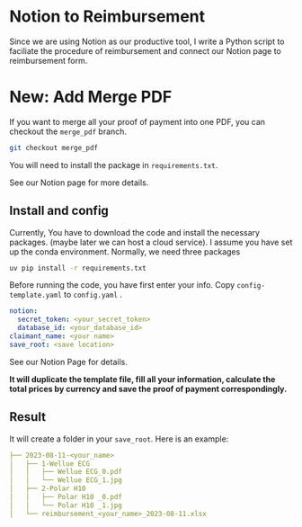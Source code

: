 # Notion to Reimbursement
Since we are using Notion as our productive tool, I write a Python script to faciliate the procedure of reimbursement and connect our Notion page to reimbursement form.

# New: Add Merge PDF
If you want to merge all your proof of payment into one PDF, you can checkout the `merge_pdf` branch.

```bash
git checkout merge_pdf
``` 
You will need to install the package in `requirements.txt`.

See our Notion page for more details.
##  Install and config
Currently, You have to download the code and install the necessary packages. (maybe later we can host a cloud service). I assume you have set up the conda environment. Normally, we need three packages

```bash
uv pip install -r requirements.txt
```

Before running the code, you have first enter your info. Copy `config-template.yaml` to `config.yaml` .

```yaml
notion:
  secret_token: <your_secret_token>
  database_id: <your_database_id>
claimant_name: <your name>
save_root: <save location>
```

See our Notion Page for details.

**It will duplicate the template file, fill all your information, calculate the total prices by currency and save the proof of payment correspondingly.**

## Result

It will create a folder in your `save_root`. Here is an example:

```yaml
├── 2023-08-11-<your_name>
│   ├── 1-Wellue ECG
│   │   ├── Wellue ECG_0.pdf
│   │   └── Wellue ECG_1.jpg
│   ├── 2-Polar H10 
│   │   ├── Polar H10 _0.pdf
│   │   └── Polar H10 _1.jpg
│   └── reimbursement_<your_name>_2023-08-11.xlsx
```

